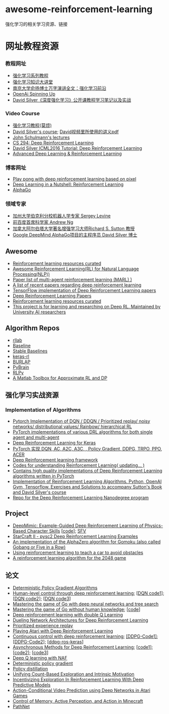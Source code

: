 # awesome-reinforcement-learning
强化学习的相关学习资源、链接

# 网址教程资源

### 教程网址

* [强化学习系列教程](http://www.algorithmdog.com/series/rl-series)
* [强化学习知识大讲堂](https://zhuanlan.zhihu.com/sharerl)
* [南京大学俞扬博士万字演讲全文：强化学习前沿](https://www.leiphone.com/news/201705/NlTc7oObBqh116Z5.html)
* [OpenAi Spinning Up](https://spinningup.openai.com/en/latest/index.html)
* [David Silver《深度强化学习》公开课教程学习笔记以及实战](http://mp.weixin.qq.com/s/y1aa_nIimSv4wlprGFHR7g)

### Video Course
* [强化学习教程(莫烦)](https://morvanzhou.github.io/tutorials/machine-learning/reinforcement-learning/)
* [David Silver's course](http://www0.cs.ucl.ac.uk/staff/d.silver/web/Teaching.html); [David视频里所使用的讲义pdf](https://github.com/18279406017/Course-notes/tree/master/Reinforcement%20Learning/PPT%20OF%20David%20Silver)
* [John Schulmann's lectures](https://www.youtube.com/channel/UCBOEQxX6zdihFB3VxxJdgHg/videos)
* [CS 294: Deep Reinforcement Learning](http://rll.berkeley.edu/deeprlcourse/)
* [David Silver ICML2016 Tutorial: Deep Reinforcement Learning](http://techtalks.tv/talks/deep-reinforcement-learning/62360/)
* [Advanced Deep Learning & Reinforcement Learning](https://www.youtube.com/playlist?list=PLqYmG7hTraZDNJre23vqCGIVpfZ_K2RZs)

### 博客网址

* [Play pong with deep reinforcement learning based on pixel]( http://karpathy.github.io/2016/05/31/rl/)
* [Deep Learning in a Nutshell: Reinforcement Learning](https://devblogs.nvidia.com/parallelforall/deep-learning-nutshell-reinforcement-learning/)
* [AlphaGo](https://deepmind.com/research/alphago/)

### 领域专家 

* [加州大学伯克利分校机器人学专家 Sergey Levine](https://people.eecs.berkeley.edu/~svlevine/)
* [前百度首席科学家 Andrew Ng](http://www.andrewng.org/)
* [加拿大阿尔伯塔大学著名增强学习大师Richard S. Sutton 教授](https://www.amii.ca/sutton/)
* [Google DeepMind AlphaGo项目的主程序员 David Silver 博士](http://www0.cs.ucl.ac.uk/staff/d.silver/web/Home.html)

## Awesome 
* [Reinforcement learning resources curated](https://github.com/aikorea/awesome-rl)
* [Awesome Reinforcement Learning(RL) for Natural Language Processing(NLP))](https://github.com/adityathakker/awesome-rl-nlp)
* [Paper list of multi-agent reinforcement learning (MARL) )](https://github.com/LantaoYu/MARL-Papers)
* [A list of recent papers regarding deep reinforcement learning](https://github.com/junhyukoh/deep-reinforcement-learning-papers)
* [TensorFlow implementation of Deep Reinforcement Learning papers ](https://github.com/carpedm20/deep-rl-tensorflow)
* [Deep Reinforcement Learning Papers](https://github.com/junhyukoh/deep-reinforcement-learning-papers)
* [Reinforcement learning resources curated](https://github.com/aikorea/awesome-rl)
* [This project is for learning and researching on Deep RL. Maintained by University AI researchers](https://github.com/tigerneil/awesome-deep-rl)

## Algorithm Repos
- [rllab](https://github.com/rll/rllab)
- [Baseline](https://github.com/openai/baselines)
- [Stable Baselines]( https://github.com/hill-a/stable-baselines)
- [keras-rl](https://github.com/keras-rl/keras-rl)
- [BURLAP](http://burlap.cs.brown.edu/)
- [PyBrain](http://pybrain.org/)
- [RLPy](http://acl.mit.edu/RLPy/)
- [A Matlab Toolbox for Approximate RL and DP](http://busoniu.net/files/repository/readme_approxrl.html)

## 强化学习实战资源

### Implementation of Algorithms
- [Pytorch Implementation of DQN / DDQN / Prioritized replay/ noisy networks/ distributional values/ Rainbow/ hierarchical RL](https://github.com/higgsfield/RL-Adventure)
- [PyTorch implementations of various DRL algorithms for both single agent and multi-agent](https://github.com/ChenglongChen/pytorch-madrl)
- [Deep Reinforcement Learning for Keras](https://github.com/keras-rl/keras-rl)
- [PyTorch 实现 DQN, AC, A2C, A3C, , Policy Gradient, DDPG, TRPO, PPO, ACER](https://github.com/sweetice/Deep-reinforcement-learning-with-pytorch)
- [Deep Reinforcement learning framework](https://github.com/VinF/deer)
- [Codes for understanding Reinforcement Learning( updating... )](https://github.com/halleanwoo/ReinforcementLearningCode)
- [Contains high quality implementations of Deep Reinforcement Learning algorithms written in PyTorch ](https://github.com/qfettes/DeepRL-Tutorials)
- [Implementation of Reinforcement Learning Algorithms. Python, OpenAI Gym, Tensorflow. Exercises and Solutions to accompany Sutton's Book and David Silver's course](https://github.com/dennybritz/reinforcement-learning)
- [Repo for the Deep Reinforcement Learning Nanodegree program](https://github.com/udacity/deep-reinforcement-learning)


## Project

* [DeepMimic: Example-Guided Deep Reinforcement Learning of Physics-Based Character Skills](https://xbpeng.github.io/projects/DeepMimic/index.html)  [[code](https://github.com/xbpeng/DeepMimic)]; [SFV](https://arxiv.org/pdf/1810.03599.pdf)
* [StarCraft II - pysc2 Deep Reinforcement Learning Examples](https://github.com/chris-chris/pysc2-examples)
* [An implementation of the AlphaZero algorithm for Gomoku (also called Gobang or Five in a Row)](https://github.com/junxiaosong/AlphaZero_Gomoku)
* [Using reinforcement learning to teach a car to avoid obstacles](https://github.com/harvitronix/reinforcement-learning-car)
* [A reinforcement learning algorithm for the 2048 game ](https://github.com/Underflow/reinforcement-2048)

## 论文


* [Deterministic Policy Gradient Algorithms](http://proceedings.mlr.press/v32/silver14.pdf) 
* [Human-level control through deep reinforcement learning](https://www.nature.com/articles/nature14236); [[DQN code1](http://sites.google.com/a/deepmind.com/dqn/)]; [[DQN code2](https://github.com/devsisters/DQN-tensorflow)]; [[DQN code3](https://github.com/prabhatnagarajan/dqn)]
* [Mastering the game of Go with deep neural networks and tree search](http://www.nature.com/nature/journal/v529/n7587/abs/nature16961.html)
* [Mastering the game of Go without human knowledge](https://www.nature.com/articles/nature24270); [[code](https://github.com/Tencent/PhoenixGo)]
* [Deep reinforcement learning with double Q Learning](https://arxiv.org/abs/1509.06461)
* [Dueling Network Architectures for Deep Reinforcement Learning](https://arxiv.org/abs/1511.06581)
* [Prioritized experience replay](https://arxiv.org/abs/1511.05952)
* [Playing Atari with Deep Reinforcement Learning](https://arxiv.org/abs/1312.5602)
* [Continuous control with deep reinforcement learning](https://arxiv.org/abs/1509.02971); [[DDPG-Code1]](https://github.com/stevenpjg/ddpg-aigym);[[DDPG-Code2](https://github.com/floodsung/DDPG)]; [[ddpg-ros-keras](https://github.com/robosamir/ddpg-ros-keras)]
* [Asynchronous Methods for Deep Reinforcement Learning](https://arxiv.org/abs/1602.01783); [[code1](https://github.com/miyosuda/async_deep_reinforce)]; [[code2](https://github.com/openai/universe-starter-agent)]; [[code3](https://github.com/ikostrikov/pytorch-a3c)]
* [Deep Q learning with NAF](https://arxiv.org/pdf/1603.00748v1.pdf)
* [Deterministic policy gradient](http://jmlr.org/proceedings/papers/v32/silver14.pdf)
* [Policy distillation](https://arxiv.org/abs/1511.06295)
* [Unifying Count-Based Exploration and Intrinsic Motivation](https://arxiv.org/pdf/1606.01868v2.pdf)
* [Incentivizing Exploration In Reinforcement Learning With Deep Predictive Models](https://arxiv.org/pdf/1507.00814v3.pdf)
* [Action-Conditional Video Prediction using Deep Networks in Atari Games]( https://arxiv.org/pdf/1507.08750v2.pdf)
* [Control of Memory, Active Perception, and Action in Minecraft]( https://web.eecs.umich.edu/~baveja/Papers/ICML2016.pdf)
* [PathNet](https://arxiv.org/pdf/1701.08734.pdf)







